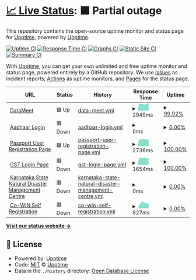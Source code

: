 # [📈 Live Status](https://projects.datameet.org/upptime/): <!--live status--> **🟧 Partial outage**

This repository contains the open-source uptime monitor and status page for [Upptime](https://upptime.js.org), powered by [Upptime](https://github.com/upptime/upptime).

[![Uptime CI](https://github.com/koj-co/upptime/workflows/Uptime%20CI/badge.svg)](https://github.com/koj-co/upptime/actions?query=workflow%3A%22Uptime+CI%22)
[![Response Time CI](https://github.com/koj-co/upptime/workflows/Response%20Time%20CI/badge.svg)](https://github.com/koj-co/upptime/actions?query=workflow%3A%22Response+Time+CI%22)
[![Graphs CI](https://github.com/koj-co/upptime/workflows/Graphs%20CI/badge.svg)](https://github.com/koj-co/upptime/actions?query=workflow%3A%22Graphs+CI%22)
[![Static Site CI](https://github.com/koj-co/upptime/workflows/Static%20Site%20CI/badge.svg)](https://github.com/koj-co/upptime/actions?query=workflow%3A%22Static+Site+CI%22)
[![Summary CI](https://github.com/koj-co/upptime/workflows/Summary%20CI/badge.svg)](https://github.com/koj-co/upptime/actions?query=workflow%3A%22Summary+CI%22)

With [Upptime](https://upptime.js.org), you can get your own unlimited and free uptime monitor and status page, powered entirely by a GitHub repository. We use [Issues](https://github.com/upptime/upptime/issues) as incident reports, [Actions](https://github.com/datameet/upptime/actions) as uptime monitors, and [Pages](https://upptime.github.io/upptime) for the status page.

<!--start: status pages-->
<!-- This summary is generated by Upptime (https://github.com/upptime/upptime) -->
<!-- Do not edit this manually, your changes will be overwritten -->
<!-- prettier-ignore -->
| URL | Status | History | Response Time | Uptime |
| --- | ------ | ------- | ------------- | ------ |
| <img alt="" src="https://icons.duckduckgo.com/ip3/datameet.org.ico" height="13"> [DataMeet](http://datameet.org/) | 🟩 Up | [data-meet.yml](https://github.com/datameet/upptime/commits/HEAD/history/data-meet.yml) | <details><summary><img alt="Response time graph" src="./graphs/data-meet/response-time-week.png" height="20"> 2949ms</summary><br><a href="https://projects.datameet.org/upptime/history/data-meet"><img alt="Response time 1753" src="https://img.shields.io/endpoint?url=https%3A%2F%2Fraw.githubusercontent.com%2Fdatameet%2Fupptime%2FHEAD%2Fapi%2Fdata-meet%2Fresponse-time.json"></a><br><a href="https://projects.datameet.org/upptime/history/data-meet"><img alt="24-hour response time 6716" src="https://img.shields.io/endpoint?url=https%3A%2F%2Fraw.githubusercontent.com%2Fdatameet%2Fupptime%2FHEAD%2Fapi%2Fdata-meet%2Fresponse-time-day.json"></a><br><a href="https://projects.datameet.org/upptime/history/data-meet"><img alt="7-day response time 2949" src="https://img.shields.io/endpoint?url=https%3A%2F%2Fraw.githubusercontent.com%2Fdatameet%2Fupptime%2FHEAD%2Fapi%2Fdata-meet%2Fresponse-time-week.json"></a><br><a href="https://projects.datameet.org/upptime/history/data-meet"><img alt="30-day response time 1559" src="https://img.shields.io/endpoint?url=https%3A%2F%2Fraw.githubusercontent.com%2Fdatameet%2Fupptime%2FHEAD%2Fapi%2Fdata-meet%2Fresponse-time-month.json"></a><br><a href="https://projects.datameet.org/upptime/history/data-meet"><img alt="1-year response time 1702" src="https://img.shields.io/endpoint?url=https%3A%2F%2Fraw.githubusercontent.com%2Fdatameet%2Fupptime%2FHEAD%2Fapi%2Fdata-meet%2Fresponse-time-year.json"></a></details> | <details><summary><a href="https://projects.datameet.org/upptime/history/data-meet">99.92%</a></summary><a href="https://projects.datameet.org/upptime/history/data-meet"><img alt="All-time uptime 99.85%" src="https://img.shields.io/endpoint?url=https%3A%2F%2Fraw.githubusercontent.com%2Fdatameet%2Fupptime%2FHEAD%2Fapi%2Fdata-meet%2Fuptime.json"></a><br><a href="https://projects.datameet.org/upptime/history/data-meet"><img alt="24-hour uptime 99.45%" src="https://img.shields.io/endpoint?url=https%3A%2F%2Fraw.githubusercontent.com%2Fdatameet%2Fupptime%2FHEAD%2Fapi%2Fdata-meet%2Fuptime-day.json"></a><br><a href="https://projects.datameet.org/upptime/history/data-meet"><img alt="7-day uptime 99.92%" src="https://img.shields.io/endpoint?url=https%3A%2F%2Fraw.githubusercontent.com%2Fdatameet%2Fupptime%2FHEAD%2Fapi%2Fdata-meet%2Fuptime-week.json"></a><br><a href="https://projects.datameet.org/upptime/history/data-meet"><img alt="30-day uptime 99.62%" src="https://img.shields.io/endpoint?url=https%3A%2F%2Fraw.githubusercontent.com%2Fdatameet%2Fupptime%2FHEAD%2Fapi%2Fdata-meet%2Fuptime-month.json"></a><br><a href="https://projects.datameet.org/upptime/history/data-meet"><img alt="1-year uptime 99.76%" src="https://img.shields.io/endpoint?url=https%3A%2F%2Fraw.githubusercontent.com%2Fdatameet%2Fupptime%2FHEAD%2Fapi%2Fdata-meet%2Fuptime-year.json"></a></details>
| <img alt="" src="https://icons.duckduckgo.com/ip3/ssup.uidai.gov.in.ico" height="13"> [Aadhaar Login](https://ssup.uidai.gov.in/ssup/login.html) | 🟥 Down | [aadhaar-login.yml](https://github.com/datameet/upptime/commits/HEAD/history/aadhaar-login.yml) | <details><summary><img alt="Response time graph" src="./graphs/aadhaar-login/response-time-week.png" height="20"> 0ms</summary><br><a href="https://projects.datameet.org/upptime/history/aadhaar-login"><img alt="Response time 4777" src="https://img.shields.io/endpoint?url=https%3A%2F%2Fraw.githubusercontent.com%2Fdatameet%2Fupptime%2FHEAD%2Fapi%2Faadhaar-login%2Fresponse-time.json"></a><br><a href="https://projects.datameet.org/upptime/history/aadhaar-login"><img alt="24-hour response time 0" src="https://img.shields.io/endpoint?url=https%3A%2F%2Fraw.githubusercontent.com%2Fdatameet%2Fupptime%2FHEAD%2Fapi%2Faadhaar-login%2Fresponse-time-day.json"></a><br><a href="https://projects.datameet.org/upptime/history/aadhaar-login"><img alt="7-day response time 0" src="https://img.shields.io/endpoint?url=https%3A%2F%2Fraw.githubusercontent.com%2Fdatameet%2Fupptime%2FHEAD%2Fapi%2Faadhaar-login%2Fresponse-time-week.json"></a><br><a href="https://projects.datameet.org/upptime/history/aadhaar-login"><img alt="30-day response time 0" src="https://img.shields.io/endpoint?url=https%3A%2F%2Fraw.githubusercontent.com%2Fdatameet%2Fupptime%2FHEAD%2Fapi%2Faadhaar-login%2Fresponse-time-month.json"></a><br><a href="https://projects.datameet.org/upptime/history/aadhaar-login"><img alt="1-year response time 4777" src="https://img.shields.io/endpoint?url=https%3A%2F%2Fraw.githubusercontent.com%2Fdatameet%2Fupptime%2FHEAD%2Fapi%2Faadhaar-login%2Fresponse-time-year.json"></a></details> | <details><summary><a href="https://projects.datameet.org/upptime/history/aadhaar-login">0.00%</a></summary><a href="https://projects.datameet.org/upptime/history/aadhaar-login"><img alt="All-time uptime 0.39%" src="https://img.shields.io/endpoint?url=https%3A%2F%2Fraw.githubusercontent.com%2Fdatameet%2Fupptime%2FHEAD%2Fapi%2Faadhaar-login%2Fuptime.json"></a><br><a href="https://projects.datameet.org/upptime/history/aadhaar-login"><img alt="24-hour uptime 0.00%" src="https://img.shields.io/endpoint?url=https%3A%2F%2Fraw.githubusercontent.com%2Fdatameet%2Fupptime%2FHEAD%2Fapi%2Faadhaar-login%2Fuptime-day.json"></a><br><a href="https://projects.datameet.org/upptime/history/aadhaar-login"><img alt="7-day uptime 0.00%" src="https://img.shields.io/endpoint?url=https%3A%2F%2Fraw.githubusercontent.com%2Fdatameet%2Fupptime%2FHEAD%2Fapi%2Faadhaar-login%2Fuptime-week.json"></a><br><a href="https://projects.datameet.org/upptime/history/aadhaar-login"><img alt="30-day uptime 0.00%" src="https://img.shields.io/endpoint?url=https%3A%2F%2Fraw.githubusercontent.com%2Fdatameet%2Fupptime%2FHEAD%2Fapi%2Faadhaar-login%2Fuptime-month.json"></a><br><a href="https://projects.datameet.org/upptime/history/aadhaar-login"><img alt="1-year uptime 0.82%" src="https://img.shields.io/endpoint?url=https%3A%2F%2Fraw.githubusercontent.com%2Fdatameet%2Fupptime%2FHEAD%2Fapi%2Faadhaar-login%2Fuptime-year.json"></a></details>
| <img alt="" src="https://icons.duckduckgo.com/ip3/portal2.passportindia.gov.in.ico" height="13"> [Passport User Registration Page](https://portal2.passportindia.gov.in/AppOnlineProject/user/RegistrationBaseAction?request_locale=en) | 🟩 Up | [passport-user-registration-page.yml](https://github.com/datameet/upptime/commits/HEAD/history/passport-user-registration-page.yml) | <details><summary><img alt="Response time graph" src="./graphs/passport-user-registration-page/response-time-week.png" height="20"> 2736ms</summary><br><a href="https://projects.datameet.org/upptime/history/passport-user-registration-page"><img alt="Response time 3276" src="https://img.shields.io/endpoint?url=https%3A%2F%2Fraw.githubusercontent.com%2Fdatameet%2Fupptime%2FHEAD%2Fapi%2Fpassport-user-registration-page%2Fresponse-time.json"></a><br><a href="https://projects.datameet.org/upptime/history/passport-user-registration-page"><img alt="24-hour response time 2749" src="https://img.shields.io/endpoint?url=https%3A%2F%2Fraw.githubusercontent.com%2Fdatameet%2Fupptime%2FHEAD%2Fapi%2Fpassport-user-registration-page%2Fresponse-time-day.json"></a><br><a href="https://projects.datameet.org/upptime/history/passport-user-registration-page"><img alt="7-day response time 2736" src="https://img.shields.io/endpoint?url=https%3A%2F%2Fraw.githubusercontent.com%2Fdatameet%2Fupptime%2FHEAD%2Fapi%2Fpassport-user-registration-page%2Fresponse-time-week.json"></a><br><a href="https://projects.datameet.org/upptime/history/passport-user-registration-page"><img alt="30-day response time 2969" src="https://img.shields.io/endpoint?url=https%3A%2F%2Fraw.githubusercontent.com%2Fdatameet%2Fupptime%2FHEAD%2Fapi%2Fpassport-user-registration-page%2Fresponse-time-month.json"></a><br><a href="https://projects.datameet.org/upptime/history/passport-user-registration-page"><img alt="1-year response time 3571" src="https://img.shields.io/endpoint?url=https%3A%2F%2Fraw.githubusercontent.com%2Fdatameet%2Fupptime%2FHEAD%2Fapi%2Fpassport-user-registration-page%2Fresponse-time-year.json"></a></details> | <details><summary><a href="https://projects.datameet.org/upptime/history/passport-user-registration-page">100.00%</a></summary><a href="https://projects.datameet.org/upptime/history/passport-user-registration-page"><img alt="All-time uptime 99.78%" src="https://img.shields.io/endpoint?url=https%3A%2F%2Fraw.githubusercontent.com%2Fdatameet%2Fupptime%2FHEAD%2Fapi%2Fpassport-user-registration-page%2Fuptime.json"></a><br><a href="https://projects.datameet.org/upptime/history/passport-user-registration-page"><img alt="24-hour uptime 100.00%" src="https://img.shields.io/endpoint?url=https%3A%2F%2Fraw.githubusercontent.com%2Fdatameet%2Fupptime%2FHEAD%2Fapi%2Fpassport-user-registration-page%2Fuptime-day.json"></a><br><a href="https://projects.datameet.org/upptime/history/passport-user-registration-page"><img alt="7-day uptime 100.00%" src="https://img.shields.io/endpoint?url=https%3A%2F%2Fraw.githubusercontent.com%2Fdatameet%2Fupptime%2FHEAD%2Fapi%2Fpassport-user-registration-page%2Fuptime-week.json"></a><br><a href="https://projects.datameet.org/upptime/history/passport-user-registration-page"><img alt="30-day uptime 100.00%" src="https://img.shields.io/endpoint?url=https%3A%2F%2Fraw.githubusercontent.com%2Fdatameet%2Fupptime%2FHEAD%2Fapi%2Fpassport-user-registration-page%2Fuptime-month.json"></a><br><a href="https://projects.datameet.org/upptime/history/passport-user-registration-page"><img alt="1-year uptime 99.57%" src="https://img.shields.io/endpoint?url=https%3A%2F%2Fraw.githubusercontent.com%2Fdatameet%2Fupptime%2FHEAD%2Fapi%2Fpassport-user-registration-page%2Fuptime-year.json"></a></details>
| <img alt="" src="https://icons.duckduckgo.com/ip3/services.gst.gov.in.ico" height="13"> [GST Login Page](https://services.gst.gov.in/services/login) | 🟥 Down | [gst-login-page.yml](https://github.com/datameet/upptime/commits/HEAD/history/gst-login-page.yml) | <details><summary><img alt="Response time graph" src="./graphs/gst-login-page/response-time-week.png" height="20"> 1654ms</summary><br><a href="https://projects.datameet.org/upptime/history/gst-login-page"><img alt="Response time 1505" src="https://img.shields.io/endpoint?url=https%3A%2F%2Fraw.githubusercontent.com%2Fdatameet%2Fupptime%2FHEAD%2Fapi%2Fgst-login-page%2Fresponse-time.json"></a><br><a href="https://projects.datameet.org/upptime/history/gst-login-page"><img alt="24-hour response time 1660" src="https://img.shields.io/endpoint?url=https%3A%2F%2Fraw.githubusercontent.com%2Fdatameet%2Fupptime%2FHEAD%2Fapi%2Fgst-login-page%2Fresponse-time-day.json"></a><br><a href="https://projects.datameet.org/upptime/history/gst-login-page"><img alt="7-day response time 1654" src="https://img.shields.io/endpoint?url=https%3A%2F%2Fraw.githubusercontent.com%2Fdatameet%2Fupptime%2FHEAD%2Fapi%2Fgst-login-page%2Fresponse-time-week.json"></a><br><a href="https://projects.datameet.org/upptime/history/gst-login-page"><img alt="30-day response time 1629" src="https://img.shields.io/endpoint?url=https%3A%2F%2Fraw.githubusercontent.com%2Fdatameet%2Fupptime%2FHEAD%2Fapi%2Fgst-login-page%2Fresponse-time-month.json"></a><br><a href="https://projects.datameet.org/upptime/history/gst-login-page"><img alt="1-year response time 1649" src="https://img.shields.io/endpoint?url=https%3A%2F%2Fraw.githubusercontent.com%2Fdatameet%2Fupptime%2FHEAD%2Fapi%2Fgst-login-page%2Fresponse-time-year.json"></a></details> | <details><summary><a href="https://projects.datameet.org/upptime/history/gst-login-page">100.00%</a></summary><a href="https://projects.datameet.org/upptime/history/gst-login-page"><img alt="All-time uptime 99.06%" src="https://img.shields.io/endpoint?url=https%3A%2F%2Fraw.githubusercontent.com%2Fdatameet%2Fupptime%2FHEAD%2Fapi%2Fgst-login-page%2Fuptime.json"></a><br><a href="https://projects.datameet.org/upptime/history/gst-login-page"><img alt="24-hour uptime 100.00%" src="https://img.shields.io/endpoint?url=https%3A%2F%2Fraw.githubusercontent.com%2Fdatameet%2Fupptime%2FHEAD%2Fapi%2Fgst-login-page%2Fuptime-day.json"></a><br><a href="https://projects.datameet.org/upptime/history/gst-login-page"><img alt="7-day uptime 100.00%" src="https://img.shields.io/endpoint?url=https%3A%2F%2Fraw.githubusercontent.com%2Fdatameet%2Fupptime%2FHEAD%2Fapi%2Fgst-login-page%2Fuptime-week.json"></a><br><a href="https://projects.datameet.org/upptime/history/gst-login-page"><img alt="30-day uptime 100.00%" src="https://img.shields.io/endpoint?url=https%3A%2F%2Fraw.githubusercontent.com%2Fdatameet%2Fupptime%2FHEAD%2Fapi%2Fgst-login-page%2Fuptime-month.json"></a><br><a href="https://projects.datameet.org/upptime/history/gst-login-page"><img alt="1-year uptime 100.00%" src="https://img.shields.io/endpoint?url=https%3A%2F%2Fraw.githubusercontent.com%2Fdatameet%2Fupptime%2FHEAD%2Fapi%2Fgst-login-page%2Fuptime-year.json"></a></details>
| <img alt="" src="https://icons.duckduckgo.com/ip3/www.ksndmc.org.ico" height="13"> [Karnataka State Natural Disaster Management Centre](http://www.ksndmc.org/) | 🟥 Down | [karnataka-state-natural-disaster-management-centre.yml](https://github.com/datameet/upptime/commits/HEAD/history/karnataka-state-natural-disaster-management-centre.yml) | <details><summary><img alt="Response time graph" src="./graphs/karnataka-state-natural-disaster-management-centre/response-time-week.png" height="20"> 0ms</summary><br><a href="https://projects.datameet.org/upptime/history/karnataka-state-natural-disaster-management-centre"><img alt="Response time 1851" src="https://img.shields.io/endpoint?url=https%3A%2F%2Fraw.githubusercontent.com%2Fdatameet%2Fupptime%2FHEAD%2Fapi%2Fkarnataka-state-natural-disaster-management-centre%2Fresponse-time.json"></a><br><a href="https://projects.datameet.org/upptime/history/karnataka-state-natural-disaster-management-centre"><img alt="24-hour response time 0" src="https://img.shields.io/endpoint?url=https%3A%2F%2Fraw.githubusercontent.com%2Fdatameet%2Fupptime%2FHEAD%2Fapi%2Fkarnataka-state-natural-disaster-management-centre%2Fresponse-time-day.json"></a><br><a href="https://projects.datameet.org/upptime/history/karnataka-state-natural-disaster-management-centre"><img alt="7-day response time 0" src="https://img.shields.io/endpoint?url=https%3A%2F%2Fraw.githubusercontent.com%2Fdatameet%2Fupptime%2FHEAD%2Fapi%2Fkarnataka-state-natural-disaster-management-centre%2Fresponse-time-week.json"></a><br><a href="https://projects.datameet.org/upptime/history/karnataka-state-natural-disaster-management-centre"><img alt="30-day response time 0" src="https://img.shields.io/endpoint?url=https%3A%2F%2Fraw.githubusercontent.com%2Fdatameet%2Fupptime%2FHEAD%2Fapi%2Fkarnataka-state-natural-disaster-management-centre%2Fresponse-time-month.json"></a><br><a href="https://projects.datameet.org/upptime/history/karnataka-state-natural-disaster-management-centre"><img alt="1-year response time 1851" src="https://img.shields.io/endpoint?url=https%3A%2F%2Fraw.githubusercontent.com%2Fdatameet%2Fupptime%2FHEAD%2Fapi%2Fkarnataka-state-natural-disaster-management-centre%2Fresponse-time-year.json"></a></details> | <details><summary><a href="https://projects.datameet.org/upptime/history/karnataka-state-natural-disaster-management-centre">0.00%</a></summary><a href="https://projects.datameet.org/upptime/history/karnataka-state-natural-disaster-management-centre"><img alt="All-time uptime 17.04%" src="https://img.shields.io/endpoint?url=https%3A%2F%2Fraw.githubusercontent.com%2Fdatameet%2Fupptime%2FHEAD%2Fapi%2Fkarnataka-state-natural-disaster-management-centre%2Fuptime.json"></a><br><a href="https://projects.datameet.org/upptime/history/karnataka-state-natural-disaster-management-centre"><img alt="24-hour uptime 0.00%" src="https://img.shields.io/endpoint?url=https%3A%2F%2Fraw.githubusercontent.com%2Fdatameet%2Fupptime%2FHEAD%2Fapi%2Fkarnataka-state-natural-disaster-management-centre%2Fuptime-day.json"></a><br><a href="https://projects.datameet.org/upptime/history/karnataka-state-natural-disaster-management-centre"><img alt="7-day uptime 0.00%" src="https://img.shields.io/endpoint?url=https%3A%2F%2Fraw.githubusercontent.com%2Fdatameet%2Fupptime%2FHEAD%2Fapi%2Fkarnataka-state-natural-disaster-management-centre%2Fuptime-week.json"></a><br><a href="https://projects.datameet.org/upptime/history/karnataka-state-natural-disaster-management-centre"><img alt="30-day uptime 0.00%" src="https://img.shields.io/endpoint?url=https%3A%2F%2Fraw.githubusercontent.com%2Fdatameet%2Fupptime%2FHEAD%2Fapi%2Fkarnataka-state-natural-disaster-management-centre%2Fuptime-month.json"></a><br><a href="https://projects.datameet.org/upptime/history/karnataka-state-natural-disaster-management-centre"><img alt="1-year uptime 0.06%" src="https://img.shields.io/endpoint?url=https%3A%2F%2Fraw.githubusercontent.com%2Fdatameet%2Fupptime%2FHEAD%2Fapi%2Fkarnataka-state-natural-disaster-management-centre%2Fuptime-year.json"></a></details>
| <img alt="" src="https://icons.duckduckgo.com/ip3/selfregistration.cowin.gov.in.ico" height="13"> [Co-WIN Self Registration](https://selfregistration.cowin.gov.in/) | 🟥 Down | [co-win-self-registration.yml](https://github.com/datameet/upptime/commits/HEAD/history/co-win-self-registration.yml) | <details><summary><img alt="Response time graph" src="./graphs/co-win-self-registration/response-time-week.png" height="20"> 627ms</summary><br><a href="https://projects.datameet.org/upptime/history/co-win-self-registration"><img alt="Response time 634" src="https://img.shields.io/endpoint?url=https%3A%2F%2Fraw.githubusercontent.com%2Fdatameet%2Fupptime%2FHEAD%2Fapi%2Fco-win-self-registration%2Fresponse-time.json"></a><br><a href="https://projects.datameet.org/upptime/history/co-win-self-registration"><img alt="24-hour response time 628" src="https://img.shields.io/endpoint?url=https%3A%2F%2Fraw.githubusercontent.com%2Fdatameet%2Fupptime%2FHEAD%2Fapi%2Fco-win-self-registration%2Fresponse-time-day.json"></a><br><a href="https://projects.datameet.org/upptime/history/co-win-self-registration"><img alt="7-day response time 627" src="https://img.shields.io/endpoint?url=https%3A%2F%2Fraw.githubusercontent.com%2Fdatameet%2Fupptime%2FHEAD%2Fapi%2Fco-win-self-registration%2Fresponse-time-week.json"></a><br><a href="https://projects.datameet.org/upptime/history/co-win-self-registration"><img alt="30-day response time 708" src="https://img.shields.io/endpoint?url=https%3A%2F%2Fraw.githubusercontent.com%2Fdatameet%2Fupptime%2FHEAD%2Fapi%2Fco-win-self-registration%2Fresponse-time-month.json"></a><br><a href="https://projects.datameet.org/upptime/history/co-win-self-registration"><img alt="1-year response time 678" src="https://img.shields.io/endpoint?url=https%3A%2F%2Fraw.githubusercontent.com%2Fdatameet%2Fupptime%2FHEAD%2Fapi%2Fco-win-self-registration%2Fresponse-time-year.json"></a></details> | <details><summary><a href="https://projects.datameet.org/upptime/history/co-win-self-registration">0.00%</a></summary><a href="https://projects.datameet.org/upptime/history/co-win-self-registration"><img alt="All-time uptime 0.14%" src="https://img.shields.io/endpoint?url=https%3A%2F%2Fraw.githubusercontent.com%2Fdatameet%2Fupptime%2FHEAD%2Fapi%2Fco-win-self-registration%2Fuptime.json"></a><br><a href="https://projects.datameet.org/upptime/history/co-win-self-registration"><img alt="24-hour uptime 0.00%" src="https://img.shields.io/endpoint?url=https%3A%2F%2Fraw.githubusercontent.com%2Fdatameet%2Fupptime%2FHEAD%2Fapi%2Fco-win-self-registration%2Fuptime-day.json"></a><br><a href="https://projects.datameet.org/upptime/history/co-win-self-registration"><img alt="7-day uptime 0.00%" src="https://img.shields.io/endpoint?url=https%3A%2F%2Fraw.githubusercontent.com%2Fdatameet%2Fupptime%2FHEAD%2Fapi%2Fco-win-self-registration%2Fuptime-week.json"></a><br><a href="https://projects.datameet.org/upptime/history/co-win-self-registration"><img alt="30-day uptime 0.00%" src="https://img.shields.io/endpoint?url=https%3A%2F%2Fraw.githubusercontent.com%2Fdatameet%2Fupptime%2FHEAD%2Fapi%2Fco-win-self-registration%2Fuptime-month.json"></a><br><a href="https://projects.datameet.org/upptime/history/co-win-self-registration"><img alt="1-year uptime 0.22%" src="https://img.shields.io/endpoint?url=https%3A%2F%2Fraw.githubusercontent.com%2Fdatameet%2Fupptime%2FHEAD%2Fapi%2Fco-win-self-registration%2Fuptime-year.json"></a></details>

<!--end: status pages-->

[**Visit our status website →**](https://projects.datameet.org/upptime/)

## 📄 License

- Powered by: [Upptime](https://github.com/upptime/upptime)
- Code: [MIT](./LICENSE) © [Upptime](https://upptime.js.org)
- Data in the `./history` directory: [Open Database License](https://opendatacommons.org/licenses/odbl/1-0/)
